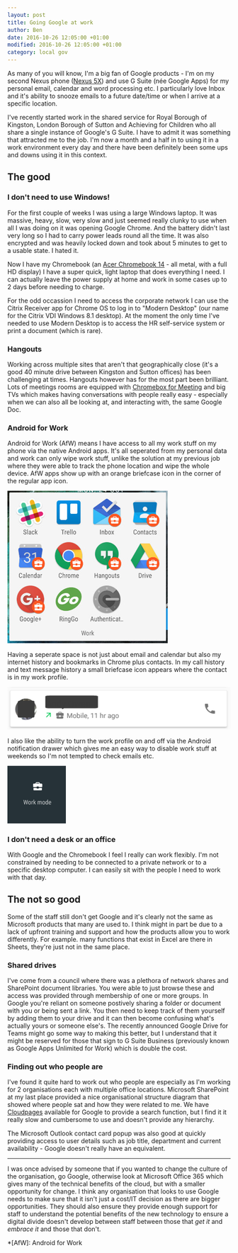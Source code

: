 ```yaml
---
layout: post
title: Going Google at work
author: Ben
date: 2016-10-26 12:05:00 +01:00
modified: 2016-10-26 12:05:00 +01:00
category: local gov
---
```

As many of you will know, I'm a big fan of Google products - I'm on my second Nexus phone ([Nexus 5X](https://www.google.co.uk/intl/en_uk/nexus/5x/)) and use G Suite (née Google Apps) for my personal email, calendar and word processing etc. I particularly love Inbox and it's ability to snooze emails to a future date/time or when I arrive at a specific location.

I've recently started work in the shared service for Royal Borough of Kingston, London Borough of Sutton and Achieving for Children who all share a single instance of Google's G Suite. I have to admit it was something that attracted me to the job. I'm now a month and a half in to using it in a work environment every day and there have been definitely been some ups and downs using it in this context.

## The good

### I don't need to use Windows!

For the first couple of weeks I was using a large Windows laptop. It was massive, heavy, slow, very slow and just seemed really clunky to use when all I was doing on it was opening Google Chrome. And the battery didn't last very long so I had to carry power leads round all the time. It was also encrypted and was heavily locked down and took about 5 minutes to get to a usable state. I hated it.

Now I have my Chromebook (an [Acer Chromebook 14](http://us-store.acer.com/chromebook-14-cb3-431-c5fm) - all metal, with a full HD display) I have a super quick, light laptop that does everything I need. I can actually leave the power supply at home and work in some cases up to 2 days before needing to charge.

For the odd occassion I need to access the corporate network I can use the Citrix Receiver app for Chrome OS to log in to "Modern Desktop" (our name for the Citrix VDI Windows 8.1 desktop). At the moment the only time I've needed to use Modern Desktop is to access the HR self-service system or print a document (which is rare).

### Hangouts

Working across multiple sites that aren't that geographically close (it's a good 40 minute drive between Kingston and Sutton offices) has been challenging at times. Hangouts however has for the most part been brilliant. Lots of meetings rooms are equipped with [Chromebox for Meeting](https://enterprise.google.com/chrome/devices/#asus-chromebox-for-meetings) and big TVs which makes having conversations with people really easy - especially when we can also all be looking at, and interacting with, the same Google Doc.

### Android for Work

Android for Work (AfW) means I have access to all my work stuff on my phone via the native Android apps. It's all seperated from my personal data and work can only wipe work stuff, unlike the solution at my previous job where they were able to track the phone location and wipe the whole device. AfW apps show up with an orange briefcase icon in the corner of the regular app icon.

![Screenshot of Android for Work apps](/content/2016/10/android-for-work-apps.jpg "Android for Work apps")

Having a seperate space is not just about email and calendar but also my internet history and bookmarks in Chrome plus contacts. In my call history and text message history a small briefcase icon appears where the contact is in my work profile.

![Screenshot of Android phone dialler](/content/2016/10/android-phone-work.png "Android phone dialler")

I also like the ability to turn the work profile on and off via the Android notification drawer which gives me an easy way to disable work stuff at weekends so I'm not tempted to check emails etc.

![Screenshot of Android for Work control in Android notification drawer](/content/2016/10/android-for-work-control.png "Android for Work control in Android notification drawer")

### I don't need a desk or an office

With Google and the Chromebook I feel I really can work flexibly. I'm not constrained by needing to be connected to a private network or to a specific desktop computer. I can easily sit with the people I need to work with that day.

## The not so good

Some of the staff still don't get Google and it's clearly not the same as Microsoft products that many are used to. I think might in part be due to a lack of upfront training and support and how the products allow you to work differently. For example. many functions that exist in Excel are there in Sheets, they're just not in the same place.

### Shared drives

I've come from a council where there was a plethora of network shares and SharePoint document libraries. You were able to just browse these and access was provided through membership of one or more groups. In Google you're reliant on someone postively sharing a folder or document with you or being sent a link. You then need to keep track of them yourself by adding them to your drive and it can then become confusing what's actually yours or someone else's. The recently announced Google Drive for Teams might go some way to making this better, but I understand that it might be reserved for those that sign to G Suite Business (previously known as Google Apps Unlimited for Work) which is double the cost.

### Finding out who people are

I've found it quite hard to work out who people are especially as I'm working for 2 organisations each with multiple office locations. Microsoft SharePoint at my last place provided a nice organisational structure diagram that showed where people sat and how they were related to me. We have [Cloudpages](http://cloudpagesforwork.com/) available for Google to provide a search function, but I find it it really slow and cumbersome to use and doesn't provide any hierarchy.

The Microsoft Outlook contact card popup was also good at quickly providing access to user details such as job title, department and current availability - Google doesn't really have an equivalent.

---

I was once advised by someone that if you wanted to change the culture of the organisation, go Google, otherwise look at Microsoft Office 365 which gives many of the technical benefits of the cloud, but with a smaller opportunity for change. I think any organisation that looks to use Google needs to make sure that it isn't just a cost/IT decision as there are bigger opportunities. They should also ensure they provide enough support for staff to understand the potential benefits of the new technology to ensure a digital divide doesn't develop between staff between those that _get it_ and _embrace it_ and those that don't. 


*[AfW]: Android for Work
